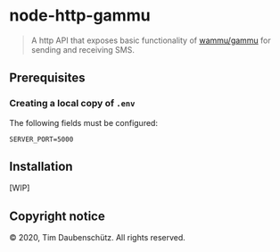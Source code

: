 # node-http-gammu

> A http API that exposes basic functionality of
> [wammu/gammu](https://wammu.eu/) for sending and
receiving SMS.

## Prerequisites 

### Creating a local copy of `.env`

The following fields must be configured:

```
SERVER_PORT=5000
```

## Installation

[WIP]

## Copyright notice

© 2020, Tim Daubenschütz. All rights reserved.
